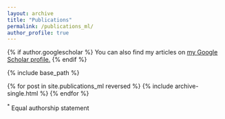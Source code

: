 ```yaml
---
layout: archive
title: "Publications"
permalink: /publications_ml/
author_profile: true
---
```


{% if author.googlescholar %}
  You can also find my articles on <u><a href="{{author.googlescholar}}">my Google Scholar profile</a>.</u>
{% endif %}

{% include base_path %}

{% for post in site.publications_ml reversed %}
  {% include archive-single.html %}
{% endfor %}

<sup>*</sup> Equal authorship statement
